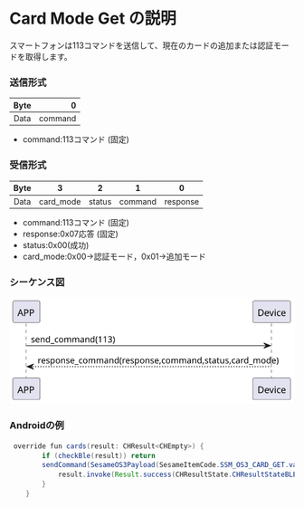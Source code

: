 # Card Mode Get  の説明
スマートフォンは113コマンドを送信して、現在のカードの追加または認証モードを取得します。

### 送信形式


|  Byte  |       0 |
|:------:|-------:|
| Data   |  command |

- command:113コマンド (固定)




### 受信形式


| Byte  |     3    |   2 |   1   |     0      |
|:---:|:-------:|:-----:|:----:|:-----:|
| Data | card_mode|  status | command |response   |
- command:113コマンド (固定)
- response:0x07応答 (固定)
- status:0x00(成功)
- card_mode:0x00->認証モード，0x01->追加モード


### シーケンス図

![icon](card_model_get.svg)





### Androidの例

``` java
 override fun cards(result: CHResult<CHEmpty>) {
        if (checkBle(result)) return
        sendCommand(SesameOS3Payload(SesameItemCode.SSM_OS3_CARD_GET.value, byteArrayOf())) { res ->
            result.invoke(Result.success(CHResultState.CHResultStateBLE(CHEmpty())))
        }
    }
```
